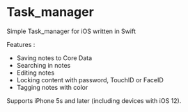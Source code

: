 # Task_manager
Simple Task_manager for iOS written in Swift

Features : 

- Saving notes to Core Data
- Searching in notes
- Editing notes
- Locking content with password, TouchID or FaceID
- Tagging notes with color


Supports iPhone 5s and later (including devices with iOS 12).






